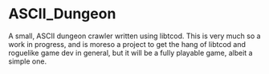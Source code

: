 # ASCII_Dungeon

A small, ASCII dungeon crawler written using libtcod. This is very much so a work in progress, and is moreso a project to get the hang of libtcod and roguelike game dev in general, but it will be a fully playable game, albeit a simple one.
